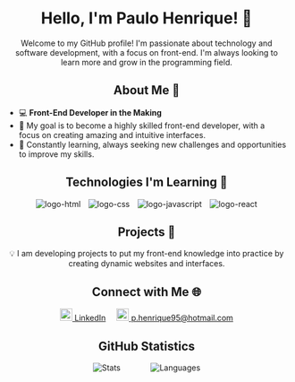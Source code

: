 <h1 align="center">Hello, I'm Paulo Henrique! 👋</h1>

<p align="center">Welcome to my GitHub profile! I'm passionate about technology and software development, with a focus on front-end. I'm always looking to learn more and grow in the programming field.</p>

<h2 align="center">About Me 🚀</h2>

<ul>
  <li>💻 <strong>Front-End Developer in the Making</strong></li>
  <li>🎯 My goal is to become a highly skilled front-end developer, with a focus on creating amazing and intuitive interfaces.</li>
  <li>🌱 Constantly learning, always seeking new challenges and opportunities to improve my skills.</li>
</ul>

<h2 align="center">Technologies I'm Learning 🌱</h2>

<p align="center">
  <img src="https://img.shields.io/badge/HTML5-E34F26?style=for-the-badge&logo=html5&logoColor=white" alt="logo-html" style="margin-right: 10px;"/>
  <img src="https://img.shields.io/badge/CSS-239120?&style=for-the-badge&logo=css3&logoColor=white" alt="logo-css" style="margin-right: 10px;"/>
  <img src="https://img.shields.io/badge/JavaScript-F7DF1E?style=for-the-badge&logo=javascript&logoColor=black" alt="logo-javascript" style="margin-right: 10px;"/>
  <img src="https://img.shields.io/badge/React-20232A?style=for-the-badge&logo=react&logoColor=61DAFB" alt="logo-react"/>
</p>

<h2 align="center">Projects 🚀</h2>

<p align="center">
  💡 I am developing projects to put my front-end knowledge into practice by creating dynamic websites and interfaces.
</p>

<h2 align="center">Connect with Me 🌐</h2>

<p align="center">
  <a href="https://www.linkedin.com/in/paulo-henrique-barbosa-dos-santos-655a87248/" target="_blank"><img width="22px" src="https://cdn.jsdelivr.net/npm/simple-icons@v3/icons/linkedin.svg" alt="logo-linkedin"/> LinkedIn</a> &nbsp;&nbsp;&nbsp;
  <a href="mailto:p.henrique95@hotmail.com"><img width="22px" src="https://www.svgrepo.com/show/14478/email.svg" alt="logo-email"/> p.henrique95@hotmail.com</a>
</p>

<h2 align="center">GitHub Statistics</h2>

<p align="center">
  <img src="https://github-readme-stats.vercel.app/api?username=phchris95&show_icons=true&theme=radical" alt="Stats" style="margin-right: 50px;"/> 
  <img src="https://github-readme-stats.vercel.app/api/top-langs/?username=phchris95&layout=compact" alt="Languages" />
</p>


